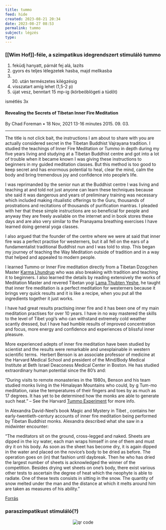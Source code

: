 ```yaml
---
title: tummo
feed: hide
created: 2023-08-21 20:34
date: 2023-08-27 08:53
permalink: tummo
subject: légzés
type: 
---
```


### [[Wim Hof]]-féle, a szimpatikus idegrendszert stimuláló tummo

1. feküdj hanyatt, párnát fej alá, lazíts
2. gyors és teljes lélegzetek hasba, majd mellkasba
3. 30. után természetes kilégzésig
4. visszatart amíg lehet (1,5-2 p)
5. újat vesz, benntart 15 mp-ig (körbeöblögeti a tüdőt)

ismétlés 3x

#### Revealing the Secrets of Tibetan Inner Fire Meditation

By Chad Foreman • 18 Nov, 2021
13-16 minutes 2015. 09. 03.

---

The title is not click bait, the instructions I am about to share with you are actually considered secret in the Tibetan Buddhist Vajrayana tradition. I studied the teachings of Inner Fire Meditation or Tummo in depth during my five years living and studying at a Tibetan Buddhist centre and got into a lot of trouble when it became known I was giving these instructions to beginners in my guided meditation classes. But this method is too good to keep secret and has enormous potential to heal, clear the mind, calm the body and bring tremendous joy and confidence into people’s life.

I was reprimanded by the senior nun at the Buddhist centre I was living and teaching at and told not just anyone can learn these techniques because she said it was dangerous and years of preliminary training was necessary which included making ritualistic offerings to the Guru, thousands of prostrations and recitations of thousands of purification mantras. I pleaded with her that these simple instructions are so beneficial for people and anyway they are freely available on the internet and in book stores these days and are also very similar to the Pranayama breathing exercises I have learned doing general yoga classes.

I also argued that the founder of the centre where we were at said that inner fire was a perfect practise for westerners, but it all fell on the ears of a fundamentalist traditional Buddhist nun and I was told to stop. This began my journey of teaching the Way Meditation outside of tradition and in a way that helped and appealed to modern people.

I learned Tummo or Inner Fire meditation directly from a Tibetan Dzogchen Master [Karma Lhundrup](https://www.facebook.com/karma.lhundup.39) who was also breaking with tradition and teaching it to beginners. I also learned the details by reading extensively the works of Meditation Master and revered Tibetan yogi [Lama Thubten Yeshe](https://www.facebook.com/pages/Lama-Thubten-Yeshe/22826779476), he taught that inner fire meditation is a perfect meditation for westerners because it brings very quick results and it is like a recipe, when you put all the ingredients together it just works.

I have had great results practising inner fire and it has been one of my main meditation practises for over 10 years. I have in no way mastered the skills to the level of Tibet yogi’s who can withstand extremely cold weather scantly dressed, but I have had humble results of improved concentration and focus, more energy and confidence and experiences of blissful inner pleasure.

More experienced adepts of inner fire meditation have been studied by scientist and the results were remarkable and unexplainable in western scientific terms.  Herbert Benson is an associate professor of medicine at the Harvard Medical School and president of the Mind/Body Medical Institute at Beth Israel Deaconess Medical Center in Boston. He has studied extraordinary human potential since the 80’s and:

“During visits to remote monasteries in the 1980s, Benson and his team studied monks living in the Himalayan Mountains who could, by g Tum-mo meditation, raise the temperatures of their fingers and toes by as much as 17 degrees. It has yet to be determined how the monks are able to generate such heat.” – See the Harvard [Tummo Experiment](https://news.harvard.edu/gazette/story/2002/04/meditation-changes-temperatures/) for more info.

In Alexandra David-Neel’s book Magic and Mystery in Tibet , contains her early-twentieth-century accounts of inner fire meditation being performed by Tibetan Buddhist monks. Alexandra described what she saw in a midwinter encounter:

“The meditators sit on the ground, cross-legged and naked. Sheets are dipped in the icy water, each man wraps himself in one of them and must dry it on his body. As soon as the sheet has become dry, it is again dipped in the water and placed on the novice’s body to be dried as before. The operation goes on (in) that fashion until daybreak. Then he who has dried the largest number of sheets is acknowledged the winner of the competition. Besides drying wet sheets on one’s body, there exist various other tests to ascertain the degree of heat which the neophyte is able to radiate. One of these tests consists in sitting in the snow. The quantity of snow melted under the man and the distance at which it melts around him are taken as measures of his ability.”

[Forrás](https://www.thewayofmeditation.com.au/revealing-the-secrets-of-tibetan-inner-fire-meditation)

### paraszimpatikust stimuláló(?)



<p style="text-align: center;"><img src="https://chart.googleapis.com/chart?cht=qr&chl=https://notes.andrasdenes.com/tummo&chs=180x180&choe=UTF-8&chld=L|2" alt="qr code"></p>

